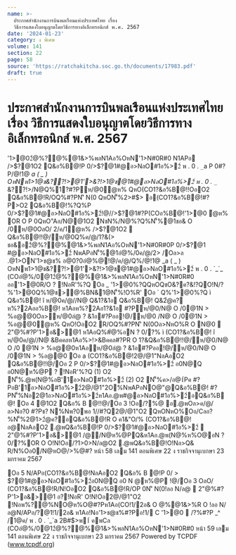 ```yaml
---
name: >-
  ประกาศสำนักงานการบินพลเรือนแห่งประเทศไทย เรื่อง
  วิธีการแสดงใบอนุญาตโดยวิธีการทางอิเล็กทรอนิกส์ พ.ศ. 2567
date: '2024-01-23'
category: ง พิเศษ
volume: 141
section: 22
page: 58
source: 'https://ratchakitcha.soc.go.th/documents/17983.pdf'
draft: true
---
```


# ประกาศสำนักงานการบินพลเรือนแห่งประเทศไทย เรื่อง วิธีการแสดงใบอนุญาตโดยวิธีการทางอิเล็กทรอนิกส์ พ.ศ. 2567

'1>@02ํ@%?@%@1&>%พลN1Aอ%OหN'1>N#0R#0 N1APอ />$?@1O2 Q&อ%B@!P 0/>$?@1#@อ>NลO#1อ%>2์ พ . 0 . `_`a P 0#?P/@!1@ _a ( _ ) OหNพ1>1@ช&??!>@1'>&?!>1@ช@1#@อ>NลO#1อ%>2์ พ . 0 . `_`_ &??!>/N@Q%1?#?Pห/@0ํ@ห% QหO(CO1?&อ%B@!!OอO2 Q&อ%B@!R/OQ%#?PN'ิ N(0 QหON'็%2>#$> อ(CO1?&อ%B@!#?P>O2 Q&อ%B@!%?Q%P 0/>$?@1#@อ>NลO#1อ%>2์!@//>$?@1#?P(COอ%B@!'1>@0 ํ@ห% OR O P 0QหO"Aอ/N@@1O2 NชN%/N@%?Q%N'็%@1ชอ& O /0ห/@0OลO/ 2/ค/1ํ@ห% />$?@1O2  Q&อ%B@!!@/ห/@0Q%ค/@/1?&(> ชอ&อ2ํ@%?@%@1&>%พลN1Aอ%OหN'1>N#0R#0P 0/>$?@1 #@อ>NลO#1อ%>2์ NพAPอN'็%@1อํ@%/0ค/@/2> /Oล>ล .@1>ON'1>ช@ช% อ@0?0อํ@%@!@/ค/@/Q%/@!1@ _a ( _ ) OหNพ1>1@ช&??!>@1'>&?!>1@ช@1#@อ>NลO#1อ%>2์ พ . 0 . `_`_ (COอํ@%/0@12ํ@%?@%@1&>%พลN1Aอ%OหN'1>N#0R#0 ออ'1>@0R/O ? !NอR'%?Q Oอ _ '1>@0%?QQหOQชO&?ค?&!?QO!N/?%'1>@0Q%1@ช>@%BN&1@N'็%!O%R' Oอ ` Q%'1>@0%?Q ì Q&อ%B@! î ห/@0ค/@//N@ Q&1?&1อ Q&อ%B@! Q&2ํ@ค? ห%?2Aออ%B@! ห1Aอห%?2Aอ1?&1อ #?Pห/@0/N@ O /0@1N > %อ@@0Oล>ห/@0ลํ@ ? &1อ#?Pออ!@/ห/@0 /N@ O /0@1N > %อ@@0ํ@ห% QหO!OอO2 R/OQ%#?PN'ิ N(0Oล>NหO%R O N@0  2"@%#?P'1>อ&>@1 ห1AอQ%#ํ@%อN ? 0/?% ì (CO1?&อ%B@! î ห/@0ค/@//N@ &Bคคลห1Aอ%>!>&Bคคล#?PR O 1?&Q&อ%B@!!@/ห/@0/N@ O /0 @1N > %อ@@0ห1Aอห/@0ลํ@ ? &1อ#?Pออ!@/ห/@0/N@ O /0@1N > %อ@@0 Oอ a (CO1?&อ%B@!2@/@1"NลAอO2 Q&อ%B@!!@/Oอ 2 P 0/>$?@1#@อ>NลO#1อ%>2์ อ0N@Q อ0N@ห%@P ? !NอR'%?Q (1) O2 N'็%.@พ(N@%อB'1์อ>NลO#1อ%>2์ (2) O2 N'็%ค>/อ@1์Pค #?PอB'1์อ>NลO#1อ%>2์2@/@1"2O%NพAPอNO@"@Q&อ%B@! #?PN'็%Nอ2@1อ>NลO#1อ%>2์ห1Aอ.@พ#@อ>NลO#1อ%>2์อQ&อ%B@! Oอ 4 @1O2 Q&อ% B @!!@/Oอ 3 !Oอ/?%@ อ.@พOล>ค/@/ล>Nอ?0 #?Pช? N%Nพ?0พอ 1//#?Q2@/@1"O2 QหONหO%Oอ/Cลอ?%N'็%2@1>2ํ@ค?อQ&อ%B@!R O ค1&"O/% (CO1?&อ%B@!อ@NลAอO2 .@พQ&อ%B@!P 0/>$?@1#@อ>NลO#1อ%>2์  2"@%#?P'1>อ&>@1 /@/N@ห%@PQ&ห1Aอ.@พ(N@%ห%O@อN ? 0/?%OR O O!N!Oอ/?1>0>N/ล@O2 .@พQ&อ%B@!O!Nล>Q& R/N%Oอ0/N@หO@/>%@#? หน้า 58 เลม 141 ตอนพิเศษ 22 ง ราชกิจจานุเบกษา 23 มกราคม 2567

Oอ 5 N/APอ(CO1?&อ%B@!NลAอO2 Q&อ% B @!P 0/ > $?@1#@อ>NลO#1อ%>2์อ0N@Q อ0 N @ห%@P !@/Oอ 3 OลO/ (CO1?&อ%B@!R/N!OอO2 Q&อ%B@!R/OP 0N'ิ N(0!ลอ N/ล@  2"@%#?P'1>อ&>@1 อ?!NอR' O!N!Oอ2@/@1"O2 !Nอพ%?@%NO@ห%O@#?Pห1Aอ(CO!1/2อ& O @%@1&>%R O !ลอ N/ล@N/APอ/?@1!1/2อ& ห1Aอ!Nอ'1>ช@ช%#?Pอ!1/ C '1>@0  /?%#?P _^ /1@ค/ พ . 0 . `_`a 2B#$>พ1์ คพCล (COอํ@%/0@12ํ@%?@%@1&>%พลN1Aอ%OหN'1>N#0R#0 หน้า 59 เลม 141 ตอนพิเศษ 22 ง ราชกิจจานุเบกษา 23 มกราคม 2567 Powered by TCPDF (www.tcpdf.org)

